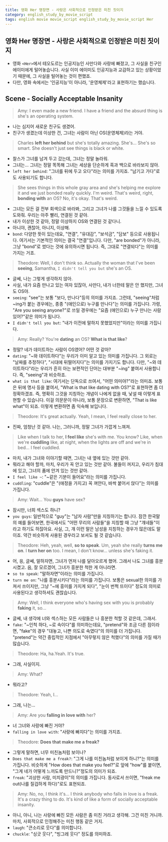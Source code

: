 ```yaml
---
title: 영화 Her 명장면 - 사랑은 사회적으로 인정받은 미친 짓이지
category: english_study_by_movie_script
tags: english movie movie_script english_study_by_movie_script Her
---
```


## 영화 Her 명장면 - 사랑은 사회적으로 인정받은 미친 짓이지

- 영화 `<Her>`에서 테오도르는 인공지능인 사만다와 사랑에 빠졌고, 그 사실을 친구인 에이미에게 털어놓습니다. 사실 이미 에이미도 인공지능과 교감하고 있는 상황이었기 때문에, 그 사실을 털어놓는 것이 편했죠. 
- 다만, 영화 속에서는 '인공지능'이 아니라, '운영체제'라고 표현하기는 했습니다. 

## Scene - Socially Acceptable Insanity

> Amy: I even made a new friend. I have a friend and the absurd thing is she's an operating system.

- 나는 심지어 새로운 친구도 생겼어.
- 친구가 생겼는데 이상한 건, 그녀는 사람이 아닌 OS(운영체제)라는 거야. 

> Charles **left her behind** but she's totally amazing. She's... She's so smart. She doesn't just see things is black or white. 

- 찰스가 그녀를 남겨 두고 갔는데, 그녀는 정말 놀라워.
- 그녀는... 그녀는 정말 똑똑해 그녀는 세상을 단순하게 흑과 백으로 바라보지 않아.
- `left her behind`: "그녀를 뒤에 두고 오다"라는 의미를 가지죠. "남기고 가다"로도 사용되기도 합니다. 

> She sees things in this whole gray area and she's helping me explore it and we just bonded really quickly. I'm weird. That's weird, right, **bonding with** an OS? No, it's okay. That's weird.

- 그녀는 모든 걸 전부 회색으로 바라봐, 그리고 그녀가 나를 그것들을 느낄 수 있도록 도와줘. 우리는 아주 빨리, 연결된 것 같아. 
- 내가 이상한 것 같아, 정말 이상하지 OS와 연결된 것 같다니. 
- 아니야, 괜찮아, 아니지, 이상해. 
- `bond`: 다양한 뜻이 있는데요, "연결", "유대감", "보석금", "담보" 등으로 사용됩니다. 여기서는 기본적인 의미는 결국 "연결"입니다. 다만, "are bonded"가 아니라, 그냥 "bond"로 썼다는 것에  유의하시면 됩니다. 즉, 그대로 "연결되다"는 의미를 가지는 거죠. 

> Theodore: Well, I don't think so. Actually the woman that I've been **seeing**, Samantha, `I didn't tell you but` she's an OS.

- 글쎄, 나는 그렇게 생각하지 않아.
- 사실, 내가 요즘 만나고 있는 여자 있잖아, 사만다, 내가 너한테 말은 안 했지만, 그녀도 OS야. 
- `seeing`: "see"는 보통 "보다, 만나다"등의 의미를 가지죠. 그런데, "seeing"처럼 ~ing가 붙는 경우에는, 종종 "(애인으로) 누구를 만나다"는 의미를 가집니다. 가령, "Are you seeing anyone?"로 쓰일 경우에는 "요즘 (애인으로) 누구 만나는 사람 있어?"같은 의미가 됩니다.
- `I didn't tell you but`: "내가 이전에 말하지 못했었지만"이라는 의미를 가집니다.

> Amy: Really? You're **dating** an OS? **What is that like**?

- 정말? 네가 데이트하는 사람이 OS였어? 어떤 것 같아? 
- `dating`: "~와 데이트하다"는 우리가 이미 알고 있는 의미를 가집니다. 그 외로는 "날짜를 추정하다", "시대에 뒤떨어지다"는 의미를 가지기도 합니다. 다만, "~와 데이트하다"라는 우리가 흔히 아는 보편적인 단어는 대부분 "~ing" 붙여서 사용합니다. 즉, "seeing"과 비슷하죠.
- `what is that like`: 여기서는 단독으로 쓰여서, "어떤 의미야?"라는 의미죠. 보통은 뒤에 명사 등을 붙여서, "What is that like dating with OS?"로 표현하면 좀 더 정확하겠죠. 즉, 명확히 그것을 지칭하는 개념이 나에게 없을 때, 낯설 때 이렇게 표현할 수 있습니다. 이걸 의문문이 아니라, 보통 문장으로 변환하면, "That is like what"이 되죠. 이렇게 변환하면 좀 익숙해 보입니다.

> Theodore: It's great actually. Yeah, I mean, I feel really close to her. 

- 진짜, 엄청난 것 같아. 나는, 그러니까, 정말 그녀가 가깝게 느껴져. 

> Like when I talk to her, **I feel like** she's with me. You know? Like, when we're **cuddling** like, at night, when the lights are off and we're in bed... I feel cuddled.

- 마치, 내가 그녀와 이야기할 때면, 그녀는 내 옆에 있는 것만 같아.
- 뭐라고 해야 할까, 마치, 우리가 꼭 안고 있는 것만 같아. 불들이 꺼지고, 우리가 침대에 있고, 그녀의 품에 안겨 있는 것만 같아.
- `I feel like ~`: "~같은 기분이 들어요"라는 의미를 가집니다.
- `cuddling`: "cuddle"은 "(애정을 가지고) 꼭 껴안다, 바싹 붙어서 앉다"는 의미를 가집니다.

> Amy: Wait... You **guys** have sex?

- 잠시만, 너희 섹스도 하니? 
- `you guys`: 일반적으로 "guy"는 "남자 사람"만을 지칭하기는 합니다. 잠깐 한국말의 예를 들어보면, 한국에서도 "어떤 무리의 사람들"을 지칭할 때 그냥 "걔네들"이라고 하기도 하잖아요. 사실, 그, 걔 이런 말은 남성을 지칭하는 경우가 많은데도 말이죠. 약간 비슷하게 사용된 경우라고 보셔도 될 것 같습니다.

> Theodore: Heh, yeah, well, **so to speak**. Um, yeah she really **turns me on**. I **turn her on** too. I mean, I don't know... unless she's faking it.

- 어, 응, 글쎄, 말하자면, 그녀가 먼저 나를 달아오르게 했어. 그래서 나도 그녀를 흥분시켰고. 음, 잘 모르겠어, 그녀가 흥분한 척한 게 아니라면.
- `so to speak`: "말하자면"이라는 의미를 가집니다.
- `turn me on`: "나를 흥분시키다"라는 의미를 가집니다. 보통은 sexual한 의미를 가져서 쓰이지만, 그냥 "~에 흥미를 가지게 되다", "눈이 번쩍 뜨이다" 정도의 의미로 사용된다고 생각하셔도 괜찮습니다.

> Amy: Well, I think everyone who's having sex with you is probably **faking** it, so...

- 글쎄, 내 생각에 너와 섹스하는 모든 사람들은 나 흥분한 척할 것 같은데, 그래서. 
- `fake`: "~인척 하다, ~로 속이다"를 의미하는데요, "pretend"와 조금 다른 점이라면, "fake"의 경우 "대놓고, 나쁜 의도로 속였다"의 의미를 더 가집니다. "pretend"는 약간 중립적인 지점에서 "아무렇지 않은 척했다"의 의미를 가질 때가 많습니다.

> Theodore:  Ha, ha.Yeah. It's true.

- 그래, 사실이지. 

> Amy: What?

- 뭐라고? 

> Theodore: Yeah, I...

- 그래, 나는...

> Amy: Are you **falling in love with** her?

- 너 그녀와 사랑에 빠진 거야? 
- `falling in love with`: "사랑에 빠지다"는 의미를 가지죠. 

> Theodore: **Does that make me a freak?**

- 그렇게 말하면, 너무 미친놈처럼 보이나? 
- `Does that make me a freak?`: "그게 나를 미친놈처럼 보이게 하니?"는 의미를 가집니다. 비슷하게 "How does that make you feel?"로 앞에 "how"를 붙이면, "그게 네가 어떻게 느끼도록 만드니?"정도의 의미가 되죠. 
- `freak`: "괴상한 사람, 미치광이"의 의미를 가집니다. 동사로서 쓰이면, "freak me out(나를 질겁하게 하다)"로도 표현되죠.

> Amy: No, no, I think it's... I think anybody who falls in love is a freak. It's a crazy thing to do. It's kind of like a form of socially acceptable insanity.

- 아니, 아니, 나는 사랑에 빠진 모든 사람은 좀 미친 거라고 생각해. 그건 미친 거니까. 마치, 사회적으로 인정해주는 미친 행동 같은 거지.
- `laugh`: "큰소리로 웃다"를 의미합니다. 
- `chuckle`: "싱긋 웃다", "빙그레 웃다" 정도를 의미하죠.
